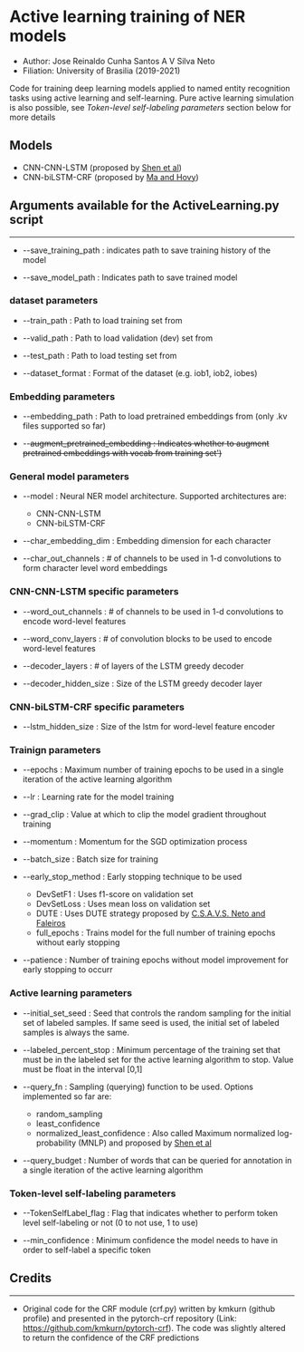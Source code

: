 # Active learning training of NER models

- Author: Jose Reinaldo Cunha Santos A V Silva Neto
- Filiation: University of Brasilia (2019-2021)

Code for training deep learning models applied to named entity recognition tasks using active learning and self-learning. Pure active learning simulation is also possible, see *Token-level self-labeling parameters* section below for more details

## Models
- CNN-CNN-LSTM (proposed by [Shen et al](https://arxiv.org/abs/1707.05928))
- CNN-biLSTM-CRF (proposed by [Ma and Hovy](https://www.aclweb.org/anthology/P16-1101/))

## Arguments available for the ActiveLearning.py script
---

- --save_training_path : indicates path to save training history of the model

- --save_model_path : Indicates path to save trained model


### dataset parameters
- --train_path : Path to load training set from

- --valid_path : Path to load validation (dev) set from

- --test_path : Path to load testing set from

- --dataset_format : Format of the dataset (e.g. iob1, iob2, iobes)

### Embedding parameters
- --embedding_path : Path to load pretrained embeddings from (only .kv files supported so far)

- --~~augment_pretrained_embedding : Indicates whether to augment pretrained embeddings with vocab from training set')~~

### General model parameters
- --model : Neural NER model architecture. Supported architectures are:
    - CNN-CNN-LSTM
    - CNN-biLSTM-CRF

- --char_embedding_dim : Embedding dimension for each character

- --char_out_channels : # of channels to be used in 1-d convolutions to form character level word embeddings

### CNN-CNN-LSTM specific parameters
- --word_out_channels : # of channels to be used in 1-d convolutions to encode word-level features

- --word_conv_layers : # of convolution blocks to be used to encode word-level features

- --decoder_layers : # of layers of the LSTM greedy decoder

- --decoder_hidden_size : Size of the LSTM greedy decoder layer

### CNN-biLSTM-CRF specific parameters
- --lstm_hidden_size : Size of the lstm for word-level feature encoder

### Trainign parameters
- --epochs : Maximum number of training epochs to  be used in a single iteration of the active learning algorithm

- --lr : Learning rate for the model training

- --grad_clip : Value at which to clip the model gradient throughout training

- --momentum : Momentum for the SGD optimization process

- --batch_size : Batch size for training

- --early_stop_method : Early stopping technique to be used
    - DevSetF1 : Uses f1-score on validation set
    - DevSetLoss : Uses mean loss on validation set
    - DUTE : Uses DUTE strategy proposed by [C.S.A.V.S. Neto and Faleiros](https://link.springer.com/chapter/10.1007/978-3-030-91699-2_28)
    - full_epochs : Trains model for the full number of training epochs without early stopping

- --patience : Number of training epochs without model improvement for early stopping to occurr

### Active learning parameters

- --initial_set_seed : Seed that controls the random sampling for the initial set of labeled samples. If same seed is used, the initial set of labeled samples is always the same.

- --labeled_percent_stop : Minimum percentage of the training set that must be in the labeled set for the active learning algorithm to stop. Value must be float in the interval [0,1]

- --query_fn : Sampling (querying) function to be used. Options implemented so far are:
    - random_sampling
    - least_confidence
    - normalized_least_confidence : Also called Maximum normalized log-probability (MNLP) and proposed by [Shen et al](https://arxiv.org/abs/1707.05928)

- --query_budget : Number of words that can be queried for annotation in a single iteration of the active learning algorithm

### Token-level self-labeling parameters

- --TokenSelfLabel_flag : Flag that indicates whether to perform token level self-labeling or not (0 to not use, 1 to use)

- --min_confidence : Minimum confidence the model needs to have in order to self-label a specific token

## Credits
---
- Original code for the CRF module (crf.py) written by kmkurn (github profile) and presented in the pytorch-crf repository (Link: https://github.com/kmkurn/pytorch-crf). The code was slightly altered to return the confidence of the CRF predictions
